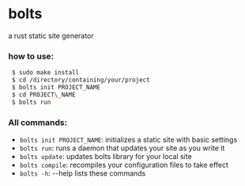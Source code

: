# bolts
a rust static site generator


### how to use:
```bash
 $ sudo make install
 $ cd /directory/containing/your/project
 $ bolts init PROJECT_NAME
 $ cd PROJECT\_NAME
 $ bolts run
```

### All commands:
 - `bolts init PROJECT_NAME`: initializes a static site with basic settings
 - `bolts run`: runs a daemon that updates your site as you write it
 - `bolts update`: updates bolts library for your local site
 - `bolts compile`: recompiles your configuration files to take effect
 - `bolts -h`: --help lists these commands
